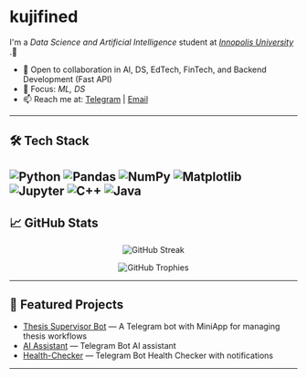 # kujifined

I'm a _Data Science and Artificial Intelligence_ student at [_Innopolis University_](https://innopolis.university/en/)
.🚀

- 🤝 Open to collaboration in AI, DS, EdTech, FinTech, and Backend Development (Fast API)
- 🌱 Focus: _ML, DS_
- 📫 Reach me at: [Telegram](https://t.me/undefinedkuji) | [Email](mailto:legit.v001@gmail.com)

---

## 🛠️ Tech Stack

![Python](https://img.shields.io/badge/-Python-3776AB?style=flat&logo=python&logoColor=white)
![Pandas](https://img.shields.io/badge/-Pandas-150458?style=flat&logo=pandas&logoColor=white)
![NumPy](https://img.shields.io/badge/-NumPy-013243?style=flat&logo=numpy&logoColor=white)
![Matplotlib](https://img.shields.io/badge/-Matplotlib-11557C?style=flat&logo=matplotlib&logoColor=white)
![Jupyter](https://img.shields.io/badge/-Jupyter-F37626?style=flat&logo=jupyter&logoColor=white)
![C++](https://img.shields.io/badge/-C++-00599C?style=flat&logo=c%2B%2B&logoColor=white)
![Java](https://img.shields.io/badge/-Java-007396?style=flat&logo=java&logoColor=white)
---

## 📈 GitHub Stats

<p align="center">
  <img src="https://streak-stats.demolab.com/?user=kujifined&theme=default" alt="GitHub Streak" />
</p>

<p align="center">
  <img src="https://github-profile-trophy.vercel.app/?username=kujifined&theme=flat&no-bg=true" alt="GitHub Trophies" />
</p>

---

## 🚀 Featured Projects

- [Thesis Supervisor Bot](https://github.com/CAA-PdzLPn-TVrzhK/Thesis_Supervisor) — A Telegram bot with MiniApp for managing thesis workflows
- [AI Assistant](https://github.com/somepatt/TenderHack) — Telegram Bot AI assistant
- [Health-Checker](https://github.com/kujifined/Telegram-Bot-Health-Checker) — Telegram Bot Health Checker with notifications

---
